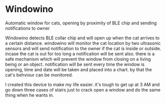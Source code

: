 # Windowino
Automatic window for cats, opening by proximity of BLE chip and sending notifications to owner

Windowino detects BLE collar chip and will open up when the cat arrives to a certain distance. windowino will monitor the cat location by two ultrasonic sensors and will send notification to the owner if the cat is inside or outside. incase the cat is out for too long a notification will be sent also. there is a safe mechanism which will prevent the window from closing on a living being or an object. notification will be sent every time the window is opening, time and date will be taken and placed into a chart. by that the cat's behviour can be monitored.

I created this device to make my life easier. it's tough to get up at 3 AM and go down three cases of stairs just to crack open a window and do the same thing when he wants in.
